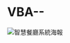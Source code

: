 # VBA--
![智慧餐廳系統海報](https://user-images.githubusercontent.com/106733605/171586208-e9a71e9c-9b79-4938-be7a-04a6b6a1cf6f.png)

